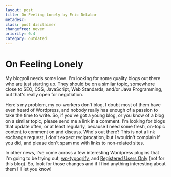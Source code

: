 ```yaml
---
layout: post
title: On Feeling Lonely by Eric DeLabar
metadesc: 
class: post disclaimer
changefreq: never
priority: 0.4
category: outdated
---
```

# On Feeling Lonely

My blogroll needs some love.  I'm looking for some quality blogs out there who are just starting up.  They 
should be on a similar topic, somewhere close to SEO, 
CSS, JavaScript, Web Standards, and/or Java Programming, but that's really 
open for negotiation.

Here's my problem, my co-workers don't blog, I doubt most of them have even heard of Wordpress, and nobody 
really has enough of a passion to take the time to write.  So, if you've got a young blog, or you know of 
a blog on a similar topic, please send me a link in a comment.  I'm looking for blogs that update often, 
or at least regularly, because I need some fresh, on-topic content to comment on and discuss.  Who's out 
there?  This is not a link exchange request, I don't expect reciprocation, but I wouldn't complain if you 
did, and please don't spam me with links to non-related sites.

In other news, I've come across a few interesting Wordpress plugins that I'm going to be trying out, 
[wp-typogrify](http://wordpress.org/extend/plugins/wp-typogrify/), and 
[Registered Users Only](http://wordpress.org/extend/plugins/registered-users-only/) (not for 
this blog).  So, look for those changes and if I find anything interesting about them I'll let you know!

